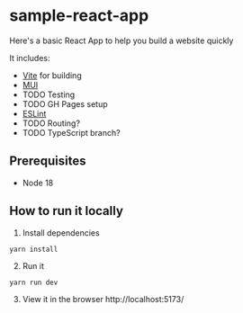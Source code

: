 # sample-react-app

Here's a basic React App to help you build a website quickly

It includes:
- [Vite](https://vitejs.dev/) for building
- [MUI](https://mui.com/)
- TODO Testing
- TODO GH Pages setup
- [ESLint](https://eslint.org/)
- TODO Routing?
- TODO TypeScript branch?

## Prerequisites
- Node 18

## How to run it locally

1. Install dependencies
```sh
yarn install
```

2. Run it
```
yarn run dev
```

3. View it in the browser http://localhost:5173/